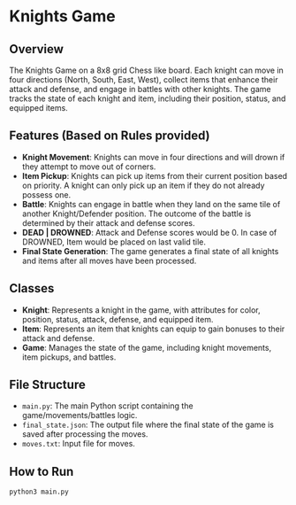 # Knights Game

## Overview

The Knights Game on a 8x8 grid Chess like board. Each knight can move in four directions (North, South, East, West), collect items that enhance their attack and defense, and engage in battles with other knights. The game tracks the state of each knight and item, including their position, status, and equipped items.

## Features (Based on Rules provided)

- **Knight Movement**: Knights can move in four directions and will drown if they attempt to move out of corners.
- **Item Pickup**: Knights can pick up items from their current position based on priority. A knight can only pick up an item if they do not already possess one.
- **Battle**: Knights can engage in battle when they land on the same tile of another Knight/Defender position. The outcome of the battle is determined by their attack and defense scores.
- **DEAD | DROWNED**: Attack and Defense scores would be 0. In case of DROWNED, Item would be placed on last valid tile.
- **Final State Generation**: The game generates a final state of all knights and items after all moves have been processed.

## Classes

- **Knight**: Represents a knight in the game, with attributes for color, position, status, attack, defense, and equipped item.
- **Item**: Represents an item that knights can equip to gain bonuses to their attack and defense.
- **Game**: Manages the state of the game, including knight movements, item pickups, and battles.

## File Structure

- `main.py`: The main Python script containing the game/movements/battles logic.
- `final_state.json`: The output file where the final state of the game is saved after processing the moves.
- `moves.txt`: Input file for moves.
## How to Run

   ```
   python3 main.py